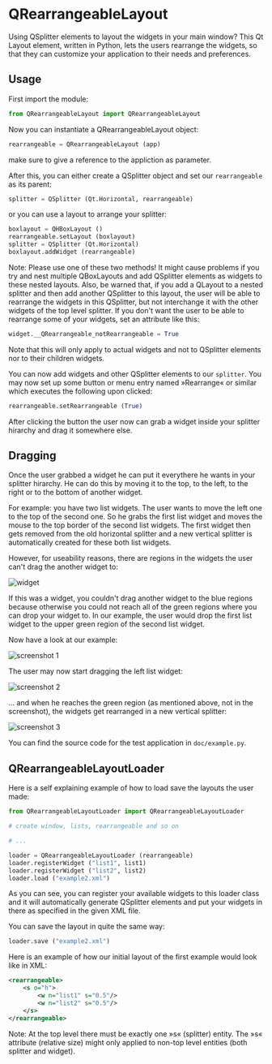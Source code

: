 QRearrangeableLayout
====================

Using QSplitter elements to layout the widgets in your main window? This Qt
Layout element, written in Python, lets the users rearrange the widgets, so that
they can customize your application to their needs and preferences.

Usage
-----

First import the module:

```python
from QRearrangeableLayout import QRearrangeableLayout
```

Now you can instantiate a QRearrangeableLayout object:

```python
rearrangeable = QRearrangeableLayout (app)
```
make sure to give a reference to the appliction as parameter.

After this, you can either create a QSplitter object and set our
``rearrangeable`` as its parent:

```python
splitter = QSplitter (Qt.Horizontal, rearrangeable)
```
or you can use a layout to arrange your splitter:

```python
boxlayout = QHBoxLayout ()
rearrangeable.setLayout (boxlayout)
splitter = QSplitter (Qt.Horizontal)
boxlayout.addWidget (rearrangeable)
```

Note: Please use one of these two methods! It might cause problems if you try
and nest multiple QBoxLayouts and add QSplitter elements as widgets to these
nested layouts. Also, be warned that, if you add a QLayout to a nested splitter
and then add another QSplitter to this layout, the user will be able to
rearrange the widgets in this QSplitter, but not interchange it with the other
widgets of the top level splitter. If you don't want the user to be able to
rearrange some of your widgets, set an attribute like this:

```python
widget.__QRearrangeable_notRearrangeable = True
```

Note that this will only apply to actual widgets and not to QSplitter elements
nor to their children widgets.

You can now add widgets and other QSplitter elements to our ``splitter``. You
may now set up some button or menu entry named »Rearrange« or similar which
executes the following upon clicked:

```python
rearrangeable.setRearrangeable (True)
```
After clicking the button the user now can grab a widget inside your splitter
hirarchy and drag it somewhere else.


Dragging
--------

Once the user grabbed a widget he can put it everythere he wants in your
splitter hirarchy. He can do this by moving it to the top, to the left, to the
right or to the bottom of another widget.

For example: you have two list widgets. The user wants to move the left one to
the top of the second one. So he grabs the first list widget and moves the mouse
to the top border of the second list widgets. The first widget then gets removed
from the old horizontal splitter and a new vertical splitter is automatically
created for these both list widgets.

However, for useability reasons, there are regions in the widgets the user can't
drag the another widget to:

![widget](https://raw.github.com/devkid/QRearrangeableLayout/master/doc/widget.png)

If this was a widget, you couldn't drag another widget to the blue regions
because otherwise you could not reach all of the green regions where you can
drop your widget to. In our example, the user would drop the first list widget
to the upper green region of the second list widget.

Now have a look at our example:

![screenshot 1](https://raw.github.com/devkid/QRearrangeableLayout/master/doc/screenshot1.png)

The user may now start dragging the left list widget:

![screenshot 2](https://raw.github.com/devkid/QRearrangeableLayout/master/doc/screenshot2.png)

... and when he reaches the green region (as mentioned above, not in the
screenshot), the widgets get rearranged in a new vertical splitter:

![screenshot 3](https://raw.github.com/devkid/QRearrangeableLayout/master/doc/screenshot3.png)

You can find the source code for the test application in `doc/example.py`.


QRearrangeableLayoutLoader
--------------------------

Here is a self explaining example of how to load save the layouts the user made:

```python
from QRearrangeableLayoutLoader import QRearrangeableLayoutLoader

# create window, lists, rearrangeable and so on

# ...

loader = QRearrangeableLayoutLoader (rearrangeable)
loader.registerWidget ("list1", list1)
loader.registerWidget ("list2", list2)
loader.load ("example2.xml")
```

As you can see, you can register your available widgets to this loader class
and it will automatically generate QSplitter elements and put your widgets in
there as specified in the given XML file.

You can save the layout in quite the same way:
```python
loader.save ("example2.xml")
```

Here is an example of how our initial layout of the first example would look
like in XML:

```xml
<rearrangeable>
	<s o="h">
		<w n="list1" s="0.5"/>
		<w n="list2" s="0.5"/>
	</s>
</rearrangeable>
```

Note: At the top level there must be exactly one »s« (splitter) entity. The »s«
attribute (relative size) might only applied to non-top level entities (both
splitter and widget).
